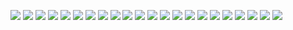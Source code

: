 ![](./Screenshot%202021-12-26%20164323.png)
![](./Screenshot%202021-12-26%20164410.png)
![](./Screenshot%202021-12-26%20164451.png)
![](./Screenshot%202021-12-26%20164520.png)
![](./Screenshot%202021-12-26%20164541.png)
![](./Screenshot%202021-12-26%20164607.png)
![](./Screenshot%202021-12-26%20164701.png)
![](./Screenshot%202021-12-26%20164735.png)
![](./Screenshot%202021-12-26%20164753.png)
![](./Screenshot%202021-12-26%20164827.png)
![](./Screenshot%202021-12-26%20164855.png)
![](./Screenshot%202021-12-26%20164908.png)
![](./Screenshot%202021-12-26%20164927.png)
![](./Screenshot%202021-12-26%20164950.png)
![](./Screenshot%202021-12-26%20165013.png)
![](./Screenshot%202021-12-26%20165026.png)
![](./Screenshot%202021-12-26%20165035.png)
![](./Screenshot%202021-12-26%20165042.png)
![](./Screenshot%202021-12-26%20165100.png)
![](./Screenshot%202021-12-26%20165118.png)
![](./Screenshot%202021-12-26%20165143.png)
![](./Screenshot%202021-12-26%20165154.png)
